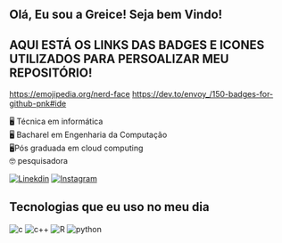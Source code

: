 ## Olá, Eu sou a Greice! Seja bem Vindo!



## AQUI ESTÁ OS LINKS DAS BADGES E ICONES UTILIZADOS PARA PERSOALIZAR MEU REPOSITÓRIO!

https://emojipedia.org/nerd-face
https://dev.to/envoy_/150-badges-for-github-pnk#ide

🖥️ Técnica em informática<br/>
🖥️ Bacharel em Engenharia  da Computação<br/>
🖥️Pós graduada em cloud computing<br/>
🤓 pesquisadora

[![Linekdin](https://img.shields.io/badge/LinkedIn-0077B5?style=for-the-badge&logo=linkedin&logoColor=white)](https://www.linkedin.com/in/greice-welter-9633bbb9/)
[![Instagram](https://img.shields.io/badge/Instagram-E4405F?style=for-the-badge&logo=instagram&logoColor=white)](https://www.instagram.com/weltergreice/)


## Tecnologias que eu uso no meu dia 

<div style="display: inline_block">
  <img align="center" alt="c" src="https://img.shields.io/badge/C-00599C?style=for-the-badge&logo=c&logoColor=white" />
 <img align="center" alt="c++" src="https://img.shields.io/badge/C%2B%2B-00599C?style=for-the-badge&logo=c%2B%2B&logoColor=white" />
  <img align="center" alt="R" src="https://img.shields.io/badge/R-276DC3?style=for-the-badge&logo=r&logoColor=white" />
   <img align="center" alt="python" src="https://img.shields.io/badge/Python-3776AB?style=for-the-badge&logo=python&logoColor=white" />
 
</div><br/>
